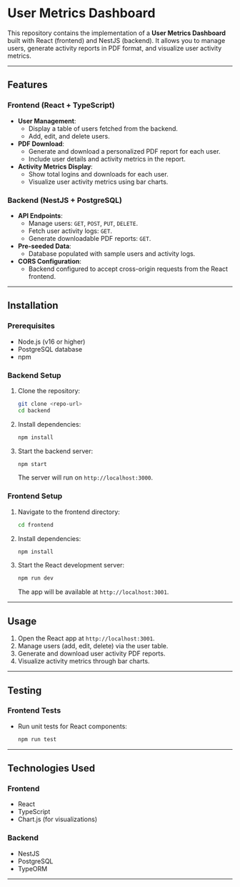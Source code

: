 # User Metrics Dashboard

This repository contains the implementation of a **User Metrics Dashboard** built with React (frontend) and NestJS (backend). It allows you to manage users, generate activity reports in PDF format, and visualize user activity metrics.

---

## Features

### Frontend (React + TypeScript)
- **User Management**:
  - Display a table of users fetched from the backend.
  - Add, edit, and delete users.
- **PDF Download**:
  - Generate and download a personalized PDF report for each user.
  - Include user details and activity metrics in the report.
- **Activity Metrics Display**:
  - Show total logins and downloads for each user.
  - Visualize user activity metrics using bar charts.

### Backend (NestJS + PostgreSQL)
- **API Endpoints**:
  - Manage users: `GET`, `POST`, `PUT`, `DELETE`.
  - Fetch user activity logs: `GET`.
  - Generate downloadable PDF reports: `GET`.
- **Pre-seeded Data**:
  - Database populated with sample users and activity logs.
- **CORS Configuration**:
  - Backend configured to accept cross-origin requests from the React frontend.

---

## Installation

### Prerequisites
- Node.js (v16 or higher)
- PostgreSQL database
- npm

### Backend Setup
1. Clone the repository:
   ```bash
   git clone <repo-url>
   cd backend
   ```
2. Install dependencies:
   ```bash
   npm install
   ```
3. Start the backend server:
   ```bash
   npm start
   ```
   The server will run on `http://localhost:3000`.

### Frontend Setup
1. Navigate to the frontend directory:
   ```bash
   cd frontend
   ```
2. Install dependencies:
   ```bash
   npm install
   ```
3. Start the React development server:
   ```bash
   npm run dev
   ```
   The app will be available at `http://localhost:3001`.

---

## Usage

1. Open the React app at `http://localhost:3001`.
2. Manage users (add, edit, delete) via the user table.
3. Generate and download user activity PDF reports.
4. Visualize activity metrics through bar charts.

---

## Testing

### Frontend Tests
- Run unit tests for React components:
  ```bash
  npm run test
  ```

---

## Technologies Used

### Frontend
- React
- TypeScript
- Chart.js (for visualizations)

### Backend
- NestJS
- PostgreSQL
- TypeORM

---

